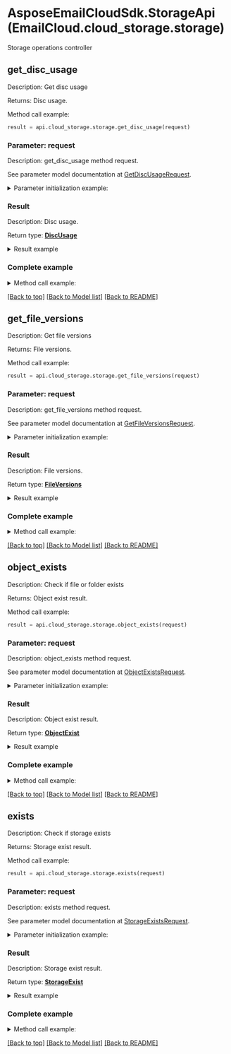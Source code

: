 # AsposeEmailCloudSdk.StorageApi (EmailCloud.cloud_storage.storage)

Storage operations controller

<a name="get_disc_usage"></a>
## get_disc_usage

Description: Get disc usage

Returns: Disc usage.

Method call example:
```python
result = api.cloud_storage.storage.get_disc_usage(request)
```

### Parameter: request

Description: get_disc_usage method request.

See parameter model documentation at [GetDiscUsageRequest](GetDiscUsageRequest.md).

<details>
    <summary>Parameter initialization example:</summary>
    
```python
request = models.GetDiscUsageRequest(
    storage_name='First Storage')
```

</details>

### Result

Description: Disc usage.

Return type: [**DiscUsage**](DiscUsage.md)

<details>
    <summary>Result example</summary>

```python
result = models.DiscUsage(
    used_size=1048576,
    total_size=3145728)
```
</details>

### Complete example

<details>
    <summary>Method call example:</summary>

```python
api = EmailCloud(app_key, app_sid)

// Prepare parameters:
request = models.GetDiscUsageRequest(
    storage_name='First Storage')

// Call method:
result = api.cloud_storage.storage.get_disc_usage(request)

// Result example:
result = models.DiscUsage(
    used_size=1048576,
    total_size=3145728)
```

</details>

[[Back to top]](#) [[Back to Model list]](Models.md) [[Back to README]](README.md)
<a name="get_file_versions"></a>
## get_file_versions

Description: Get file versions

Returns: File versions.

Method call example:
```python
result = api.cloud_storage.storage.get_file_versions(request)
```

### Parameter: request

Description: get_file_versions method request.

See parameter model documentation at [GetFileVersionsRequest](GetFileVersionsRequest.md).

<details>
    <summary>Parameter initialization example:</summary>
    
```python
request = models.GetFileVersionsRequest(
    path='/storage/path/to/file.ext',
    storage_name='First Storage')
```

</details>

### Result

Description: File versions.

Return type: [**FileVersions**](FileVersions.md)

<details>
    <summary>Result example</summary>

```python
result = models.FileVersions(
    value=[
        models.FileVersion(
            version_id='d5afd857-8797-4ca0-b806-a03fdfc3831f',
            is_latest=True,
            name='file.ext',
            modified_date=datetime.today(),
            size=4096,
            path='/storage/path/to')])
```
</details>

### Complete example

<details>
    <summary>Method call example:</summary>

```python
api = EmailCloud(app_key, app_sid)

// Prepare parameters:
request = models.GetFileVersionsRequest(
    path='/storage/path/to/file.ext',
    storage_name='First Storage')

// Call method:
result = api.cloud_storage.storage.get_file_versions(request)

// Result example:
result = models.FileVersions(
    value=[
        models.FileVersion(
            version_id='d5afd857-8797-4ca0-b806-a03fdfc3831f',
            is_latest=True,
            name='file.ext',
            modified_date=datetime.today(),
            size=4096,
            path='/storage/path/to')])
```

</details>

[[Back to top]](#) [[Back to Model list]](Models.md) [[Back to README]](README.md)
<a name="object_exists"></a>
## object_exists

Description: Check if file or folder exists

Returns: Object exist result.

Method call example:
```python
result = api.cloud_storage.storage.object_exists(request)
```

### Parameter: request

Description: object_exists method request.

See parameter model documentation at [ObjectExistsRequest](ObjectExistsRequest.md).

<details>
    <summary>Parameter initialization example:</summary>
    
```python
request = models.ObjectExistsRequest(
    path='/storage/path/to/folder/or/file.ext',
    storage_name='First Storage')
```

</details>

### Result

Description: Object exist result.

Return type: [**ObjectExist**](ObjectExist.md)

<details>
    <summary>Result example</summary>

```python
result = models.ObjectExist(
    exists=True)
```
</details>

### Complete example

<details>
    <summary>Method call example:</summary>

```python
api = EmailCloud(app_key, app_sid)

// Prepare parameters:
request = models.ObjectExistsRequest(
    path='/storage/path/to/folder/or/file.ext',
    storage_name='First Storage')

// Call method:
result = api.cloud_storage.storage.object_exists(request)

// Result example:
result = models.ObjectExist(
    exists=True)
```

</details>

[[Back to top]](#) [[Back to Model list]](Models.md) [[Back to README]](README.md)
<a name="exists"></a>
## exists

Description: Check if storage exists

Returns: Storage exist result.

Method call example:
```python
result = api.cloud_storage.storage.exists(request)
```

### Parameter: request

Description: exists method request.

See parameter model documentation at [StorageExistsRequest](StorageExistsRequest.md).

<details>
    <summary>Parameter initialization example:</summary>
    
```python
request = models.StorageExistsRequest(
    storage_name='First Storage')
```

</details>

### Result

Description: Storage exist result.

Return type: [**StorageExist**](StorageExist.md)

<details>
    <summary>Result example</summary>

```python
result = models.StorageExist(
    exists=True)
```
</details>

### Complete example

<details>
    <summary>Method call example:</summary>

```python
api = EmailCloud(app_key, app_sid)

// Prepare parameters:
request = models.StorageExistsRequest(
    storage_name='First Storage')

// Call method:
result = api.cloud_storage.storage.exists(request)

// Result example:
result = models.StorageExist(
    exists=True)
```

</details>

[[Back to top]](#) [[Back to Model list]](Models.md) [[Back to README]](README.md)

